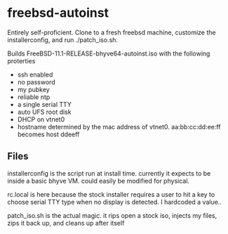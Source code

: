 freebsd-autoinst
======

Entirely self-proficient.  Clone to a fresh freebsd machine, customize the installerconfig, and run ./patch_iso.sh.

Builds FreeBSD-11.1-RELEASE-bhyve64-autoinst.iso with the following proterties

- ssh enabled
- no password
- my pubkey
- reliable ntp
- a single serial TTY
- auto UFS root disk
- DHCP on vtnet0
- hostname determined by the mac address of vtnet0.  aa:bb:cc:dd:ee:ff becomes host ddeeff


Files
------

installerconfig is the script run at install time.  currently it expects to be inside a basic bhyve VM.  could easily be modified for physical.

rc.local is here because the stock installer requires a user to hit a key to choose serial TTY type when no display is detected.  I hardcoded a value..

patch_iso.sh is the actual magic.  it rips open a stock iso, injects my files, zips it back up, and cleans up after itself
